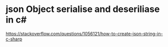 # json Object serialise and deseriliase in c#

https://stackoverflow.com/questions/1056121/how-to-create-json-string-in-c-sharp
